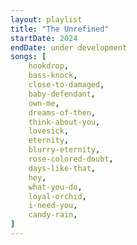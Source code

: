 ```yaml
---
layout: playlist
title: "The Unrefined"
startDate: 2024
endDate: under development
songs: [
    hookdrop,
    bass-knock,
    close-to-damaged,
    baby-defendant,
    own-me,
    dreams-of-then,
    think-about-you,
    lovesick,
    eternity,
    blurry-eternity,
    rose-colored-doubt,
    days-like-that,
    hey,
    what-you-do,
    loyal-orchid,
    i-need-you,
    candy-rain,
]
---
```

